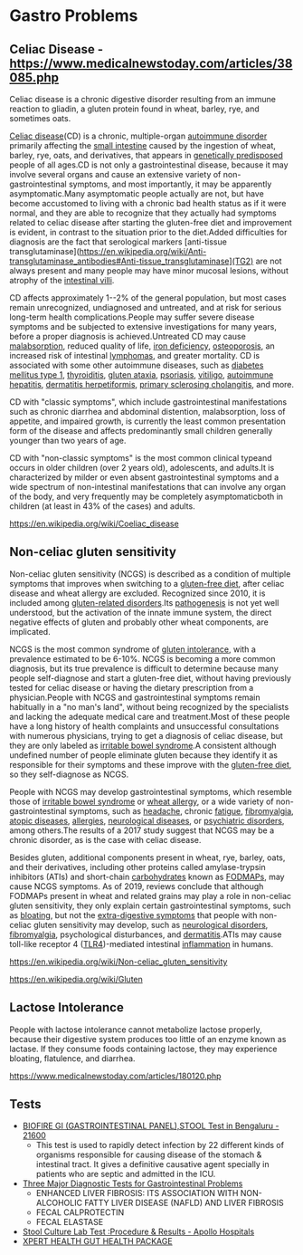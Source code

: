 # Gastro Problems

## Celiac Disease - https://www.medicalnewstoday.com/articles/38085.php

Celiac disease is a chronic digestive disorder resulting from an immune reaction to gliadin, a gluten protein found in wheat, barley, rye, and sometimes oats.

[Celiac disease](https://en.wikipedia.org/wiki/Celiac_disease)(CD) is a chronic, multiple-organ [autoimmune disorder](https://en.wikipedia.org/wiki/Autoimmune_disorder) primarily affecting the [small intestine](https://en.wikipedia.org/wiki/Small_intestine) caused by the ingestion of wheat, barley, rye, oats, and derivatives, that appears in [genetically predisposed](https://en.wikipedia.org/wiki/Genetic_predisposition) people of all ages.CD is not only a gastrointestinal disease, because it may involve several organs and cause an extensive variety of non-gastrointestinal symptoms, and most importantly, it may be apparently asymptomatic.Many asymptomatic people actually are not, but have become accustomed to living with a chronic bad health status as if it were normal, and they are able to recognize that they actually had symptoms related to celiac disease after starting the gluten-free diet and improvement is evident, in contrast to the situation prior to the diet.Added difficulties for diagnosis are the fact that serological markers [anti-tissue transglutaminase](https://en.wikipedia.org/wiki/Anti-transglutaminase_antibodies#Anti-tissue_transglutaminase](TG2) are not always present and many people may have minor mucosal lesions, without atrophy of the [intestinal villi](https://en.wikipedia.org/wiki/Intestinal_villi).

CD affects approximately 1--2% of the general population, but most cases remain unrecognized, undiagnosed and untreated, and at risk for serious long-term health complications.People may suffer severe disease symptoms and be subjected to extensive investigations for many years, before a proper diagnosis is achieved.Untreated CD may cause [malabsorption](https://en.wikipedia.org/wiki/Malabsorption), reduced quality of life, [iron deficiency](https://en.wikipedia.org/wiki/Iron_deficiency), [osteoporosis](https://en.wikipedia.org/wiki/Osteoporosis), an increased risk of intestinal [lymphomas](https://en.wikipedia.org/wiki/Lymphoma), and greater mortality. CD is associated with some other autoimmune diseases, such as [diabetes mellitus type 1](https://en.wikipedia.org/wiki/Diabetes_mellitus_type_1), [thyroiditis](https://en.wikipedia.org/wiki/Thyroiditis), [gluten ataxia](https://en.wikipedia.org/wiki/Ataxia), [psoriasis](https://en.wikipedia.org/wiki/Psoriasis), [vitiligo](https://en.wikipedia.org/wiki/Vitiligo), [autoimmune hepatitis](https://en.wikipedia.org/wiki/Autoimmune_hepatitis), [dermatitis herpetiformis](https://en.wikipedia.org/wiki/Dermatitis_herpetiformis), [primary sclerosing cholangitis](https://en.wikipedia.org/wiki/Primary_sclerosing_cholangitis), and more.

CD with "classic symptoms", which include gastrointestinal manifestations such as chronic diarrhea and abdominal distention, malabsorption, loss of appetite, and impaired growth, is currently the least common presentation form of the disease and affects predominantly small children generally younger than two years of age.

CD with "non-classic symptoms" is the most common clinical typeand occurs in older children (over 2 years old), adolescents, and adults.It is characterized by milder or even absent gastrointestinal symptoms and a wide spectrum of non-intestinal manifestations that can involve any organ of the body, and very frequently may be completely asymptomaticboth in children (at least in 43% of the cases) and adults.

https://en.wikipedia.org/wiki/Coeliac_disease

## Non-celiac gluten sensitivity

Non-celiac gluten sensitivity (NCGS) is described as a condition of multiple symptoms that improves when switching to a [gluten-free diet](https://en.wikipedia.org/wiki/Gluten-free_diet), after celiac disease and wheat allergy are excluded. Recognized since 2010, it is included among [gluten-related disorders](https://en.wikipedia.org/wiki/Gluten-related_disorders).Its [pathogenesis](https://en.wikipedia.org/wiki/Pathogenesis) is not yet well understood, but the activation of the innate immune system, the direct negative effects of gluten and probably other wheat components, are implicated.

NCGS is the most common syndrome of [gluten intolerance](https://en.wikipedia.org/wiki/Gluten_intolerance), with a prevalence estimated to be 6-10%. NCGS is becoming a more common diagnosis, but its true prevalence is difficult to determine because many people self-diagnose and start a gluten-free diet, without having previously tested for celiac disease or having the dietary prescription from a physician.People with NCGS and gastrointestinal symptoms remain habitually in a "no man's land", without being recognized by the specialists and lacking the adequate medical care and treatment.Most of these people have a long history of health complaints and unsuccessful consultations with numerous physicians, trying to get a diagnosis of celiac disease, but they are only labeled as [irritable bowel syndrome](https://en.wikipedia.org/wiki/Irritable_bowel_syndrome).A consistent although undefined number of people eliminate gluten because they identify it as responsible for their symptoms and these improve with the [gluten-free diet](https://en.wikipedia.org/wiki/Gluten-free_diet), so they self-diagnose as NCGS.

People with NCGS may develop gastrointestinal symptoms, which resemble those of [irritable bowel syndrome](https://en.wikipedia.org/wiki/Irritable_bowel_syndrome) or [wheat allergy](https://en.wikipedia.org/wiki/Wheat_allergy), or a wide variety of non-gastrointestinal symptoms, such as [headache](https://en.wikipedia.org/wiki/Headache), chronic [fatigue](https://en.wikipedia.org/wiki/Fatigue_(medical)), [fibromyalgia](https://en.wikipedia.org/wiki/Fibromyalgia), [atopic diseases](https://en.wikipedia.org/wiki/Atopy), [allergies](https://en.wikipedia.org/wiki/Allergy), [neurological diseases](https://en.wikipedia.org/wiki/Neurological_disorder), or [psychiatric disorders](https://en.wikipedia.org/wiki/Mental_disorder), among others.The results of a 2017 study suggest that NCGS may be a chronic disorder, as is the case with celiac disease.

Besides gluten, additional components present in wheat, rye, barley, oats, and their derivatives, including other proteins called amylase-trypsin inhibitors (ATIs) and short-chain [carbohydrates](https://en.wikipedia.org/wiki/Carbohydrates) known as [FODMAPs](https://en.wikipedia.org/wiki/FODMAP), may cause NCGS symptoms. As of 2019, reviews conclude that although FODMAPs present in wheat and related grains may play a role in non-celiac gluten sensitivity, they only explain certain gastrointestinal symptoms, such as [bloating](https://en.wikipedia.org/wiki/Bloating), but not the [extra-digestive symptoms](https://en.wikipedia.org/wiki/Non-celiac_gluten_sensitivity#Extraintestinal) that people with non-celiac gluten sensitivity may develop, such as [neurological disorders](https://en.wikipedia.org/wiki/Neurological_disorder), [fibromyalgia](https://en.wikipedia.org/wiki/Fibromyalgia), psychological disturbances, and [dermatitis](https://en.wikipedia.org/wiki/Dermatitis).ATIs may cause toll-like receptor 4 ([TLR4](https://en.wikipedia.org/wiki/TLR4))-mediated intestinal [inflammation](https://en.wikipedia.org/wiki/Inflammation) in humans.

https://en.wikipedia.org/wiki/Non-celiac_gluten_sensitivity

https://en.wikipedia.org/wiki/Gluten

## Lactose Intolerance

People with lactose intolerance cannot metabolize lactose properly, because their digestive system produces too little of an enzyme known as lactase. If they consume foods containing lactose, they may experience bloating, flatulence, and diarrhea.

https://www.medicalnewstoday.com/articles/180120.php

## Tests

- [BIOFIRE GI (GASTROINTESTINAL PANEL),STOOL Test in Bengaluru - 21600](https://www.lalpathlabs.com/test/pathology/biofire-gi-gastrointestinal-panel-stool/bengaluru)
	- This test is used to rapidly detect infection by 22 different kinds of organisms responsible for causing disease of the stomach & intestinal tract. It gives a definitive causative agent specially in patients who are septic and admitted in the ICU.
- [Three Major Diagnostic Tests for Gastrointestinal Problems](https://www.lalpathlabs.com/blog/three-major-diagnostic-tests-for-gastrointestinal-problems/)
	- ENHANCED LIVER FIBROSIS: ITS ASSOCIATION WITH NON-ALCOHOLIC FATTY LIVER DISEASE (NAFLD) AND LIVER FIBROSIS
	- FECAL CALPROTECTIN
	- FECAL ELASTASE
- [Stool Culture Lab Test :Procedure & Results - Apollo Hospitals](https://www.apollohospitals.com/diagnostics-investigations/stool-culture-test)
- [XPERT HEALTH GUT HEALTH PACKAGE](https://apollodiagnostics.in/package-details/hyderabad/xpert-health-gut-health-package)
